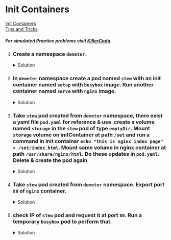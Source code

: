 # Init Containers

[Init Containers](https://kubernetes.io/docs/concepts/workloads/pods/init-containers/)
</br>
[Tips and Tricks](https://github.com/atul-ram/killercoda-scenarios/blob/master/tips_and_tricks.md)

##### For simulated Practice problems visit [KillerCoda](https://killercoda.com/amitk).

1.  ### Create a namespace `demeter`.
    <details><summary>Solution</summary>
      <p>

      ```bash
      k create ns demeter
      ```
      </p>
    </details>

1.  ### In `demeter` namespace create a pod named `stew` with an init container named `setup` with `busybox` image. Run another container named `serve` with `nginx` image.

    <details><summary>Solution</summary>
      <p>

      ```bash
      apiVersion: v1
      kind: Pod
      metadata:
        creationTimestamp: null
        labels:
          run: stew
        name: stew
        namespace: demeter
      spec:
        initContainers:
          - image: busybox
            name: setup
        containers:
        - image: nginx
          name: serve
        dnsPolicy: ClusterFirst
        restartPolicy: Always
      status: {}
      ```

      </p>
    </details>

1.  ### Take `stew` pod created from `demeter` namespace, there exist a yaml file `pod.yaml` for reference & use. create a volume named `storage` in the `stew` pod of type `emptyDir`. Mount `storage` volume on initContainer at path `/set` and run a command in init container `echo "this is nginx index page" > /set/index.html`. Mount same volume in nginx container at path `/usr/share/nginx/html`. Do these updates in `pod.yaml`. Delete & create the pod again

    <details><summary>Solution</summary>
      <p>

      ```bash
      apiVersion: v1
      kind: Pod
      metadata:
        creationTimestamp: null
        labels:
          run: stew
        name: stew
        namespace: demeter
      spec:
        initContainers:
          - image: busybox
            name: setup
            command: ["sh","-c","echo 'this is nginx index page' > /set/index.html"]
            volumeMounts:
              - name: storage
                mountPath: /set
        containers:
        - image: nginx
          name: serve
          volumeMounts:
            - name: storage
              mountPath: /usr/share/nginx/html
        dnsPolicy: ClusterFirst
        restartPolicy: Always
        volumes:
          - name: storage
            emptyDir: {}
      status: {}
      ```

      </p>
    </details>

1. ### Take `stew` pod created from `demeter` namespace. Export port `80` of `nginx` container. 

    <details><summary>Solution</summary>
      <p>

      ```bash
      apiVersion: v1
      kind: Pod
      metadata:
        creationTimestamp: null
        labels:
          run: stew
        name: stew
        namespace: demeter
      spec:
        initContainers:
          - image: busybox
            name: setup
            command: ["sh","-c","echo 'this is nginx index page' > /set/index.html"]
            volumeMounts:
              - name: storage
                mountPath: /set
        containers:
        - image: nginx
          name: serve
          volumeMounts:
            - name: storage
              mountPath: /usr/share/nginx/html
          ports:
            - containerPort: 80
        dnsPolicy: ClusterFirst
        restartPolicy: Always
        volumes:
          - name: storage
            emptyDir: {}
      status: {}
      ```

      </p>
    </details>

1. ### check IP of `stew` pod and request it at port `80`. Run a temporary `busybox` pod to perform that.

    <details><summary>Solution</summary>
      <p>

      ```bash
      # check ip of the stew pod
      k get po stew -o wide

      # make request on port 80
      wget -qO- <IP>
      ```

      </p>
    </details>

